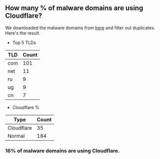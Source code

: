 ## How many % of malware domains are using Cloudflare?


We downloaded the malware domains from [here](https://urlhaus.abuse.ch) and filter out duplicates.
Here's the result.


[//]: # (start replacement)


- Top 5 TLDs

| TLD | Count |
| --- | --- |
| com | 101 |
| net | 11 |
| ru | 9 |
| ug | 9 |
| cn | 7 |


- Cloudflare %

| Type | Count |
| --- | --- |
| Cloudflare | 35 |
| Normal | 184 |


### 16% of malware domains are using Cloudflare.